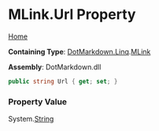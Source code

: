 <a name="_top"></a>

# MLink\.Url Property

[Home](../../../../README.md#_top)

**Containing Type**: [DotMarkdown.Linq](../../README.md#_top)\.[MLink](../README.md#_top)

**Assembly**: DotMarkdown\.dll

```csharp
public string Url { get; set; }
```

### Property Value

System\.[String](https://docs.microsoft.com/en-us/dotnet/api/system.string)

